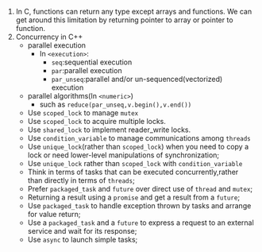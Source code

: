 1. In C, functions can return any type except arrays and functions. We can get around this limitation by returning pointer to array or pointer to function.
2. Concurrency in C++
    - parallel execution
      - In `<execution>`:  
        - `seq`:sequential execution
        - `par`:parallel execution
        - `par_unseq`:parallel and/or un-sequenced(vectorized) execution
    - parallel algorithms(In `<numeric>`)
      - such as `reduce(par_unseq,v.begin(),v.end())`
    - Use `scoped_lock` to manage `mutex`
    - Use `scoped_lock` to acquire multiple locks.
    - Use `shared_lock` to implement reader_write locks.
    - Use `condition_variable` to manage communications among `threads`
    - Use `unique_lock`(rather than `scoped_lock`) when you need to copy a lock or need lower-level manipulations of synchronization;
    - Use `unique_lock` rather than `scoped_lock` with `condition_variable`
    - Think in terms of tasks that can be executed concurrently,rather than directly in terms of `threads`;
    - Prefer `packaged_task` and `future` over direct use of `thread` and `mutex`;
    - Returning a result using a `promise` and get a result from a `future`;
    - Use `packaged_task` to handle exception thrown by tasks and arrange for value return;
    - Use a `packaged_task` and a `future` to express a request to an external service and wait for its response;
    - Use `async` to launch simple tasks;